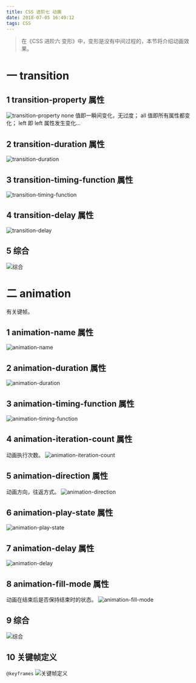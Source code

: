 ```yaml
---
title: CSS 进阶七 动画
date: 2018-07-05 16:49:12
tags: CSS
---
```

> 在《CSS 进阶六 变形》中，变形是没有中间过程的，本节将介绍动画效果。

# 一 transition
## 1 transition-property 属性
![transition-property](图1.PNG)
none 值即一瞬间变化，无过度；
all 值即所有属性都变化；
left 即 left 属性发生变化...

## 2 transition-duration 属性
![transition-duration](图2.PNG)

## 3 transition-timing-function 属性
![transition-timing-function](图3.PNG)

## 4 transition-delay 属性
![transition-delay](图4.PNG)

## 5 综合
![综合](图5.PNG)

# 二 animation
有关键帧。
## 1 animation-name 属性
![animation-name](图6.PNG)

## 2 animation-duration 属性
![animation-duration](图7.PNG)

## 3 animation-timing-function 属性
![animation-timing-function](图8.PNG)

## 4 animation-iteration-count 属性
动画执行次数。
![animation-iteration-count](图9.PNG)

## 5 animation-direction 属性
动画方向，往返方式。
![animation-direction](图10.PNG)

## 6 animation-play-state 属性
![animation-play-state](图11.PNG)

## 7 animation-delay 属性
![animation-delay](图12.PNG)

## 8 animation-fill-mode 属性
动画在结束后是否保持结束时的状态。
![animation-fill-mode](图13.PNG)

## 9 综合
![综合](图14.PNG)

## 10 关键帧定义
`@keyframes`
![关键帧定义](图15.PNG)
